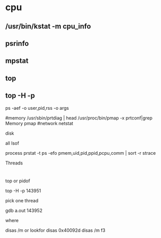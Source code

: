 # cpu
  ## /usr/bin/kstat -m cpu_info
  ## psrinfo
  ## mpstat
  ## top
  ## top -H -p 
  

ps -aef  -o user,pid,rss -o args


#memory
  /usr/sbin/prtdiag | head
  /usr/proc/bin/pmap -x <process-id>
   prtconf|grep Memory
 pmap <pid> 
#network
  netstat


disk

all
  lsof
  
process
  prstat -t
  ps -efo pmem,uid,pid,ppid,pcpu,comm | sort -r
  strace

Threads
#  

top or pidof

top -H -p 143951 

pick one thread

gdb a.out 143952

where

disas /m <nameoffunctions> or lookfor 
disas 0x40092d
disas /m f3
  
  


